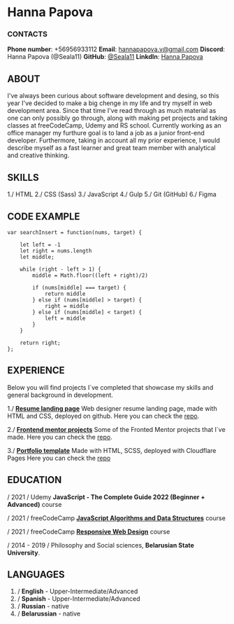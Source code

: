 # **Hanna Papova**

###  CONTACTS

**Phone number**: +56956933112
**Email**: hannapapova.v@gmail.com
**Discord**: Hanna Papova (@Seala11)
**GitHub**: [@Seala11](https://github.com/Seala11)
**LinkdIn**: [Hanna Papova](https://www.linkedin.com/in/hanna-papova-56a0776b/)

##  ABOUT

I've always been curious about software development and desing, so this year I've decided to make a big chenge in my life and try myself in web development area. Since that time I've read through as much material as one can only possibly go through, along with making pet projects and taking classes at freeCodeCamp, Udemy and RS school. Currently working as an office manager my furthure goal is to land a job as a junior front-end developer. Furthermore, taking in account all my prior experience,  I would describe myself as a fast learner and great team member with analytical and creative thinking. 

##  SKILLS

1./ HTML
2./ CSS (Sass)
3./ JavaScript
4./ Gulp
5./ Git (GitHub)
6./ Figma 

##  CODE EXAMPLE

```
var searchInsert = function(nums, target) {
    
    let left = -1
    let right = nums.length 
    let middle; 
    
    while (right - left > 1) {
        middle = Math.floor((left + right)/2)
        
        if (nums[middle] === target) {
            return middle
        } else if (nums[middle] > target) {
            right = middle
        } else if (nums[middle] < target) {
            left = middle
        }
    }

    return right;
};
  ```

## EXPERIENCE

Below you will find projects I`ve completed that showcase my skills and general background in development.

1./ **[Resume landing page](#https://slovoo.github.io/resume/ "view the project")** 
Web designer resume landing page, made with HTML and CSS, deployed on github.
Here you can check the [repo](https://github.com/Slovoo/resume "resume landing page repo").

2./ **[Frontend mentor projects](#https://frontend-mentor-challenges11.netlify.app/ "view the project")**
Some of the Fronted Mentor projects that I`ve made.
Here you can check the [repo](https://github.com/Seala11/Frontend-Mentor-Projects "fronted mentor repo").

3./ **[Portfolio template](#https://portfolio-template-seala.pages.dev/ "view the project")**
Made with HTML, SCSS, deployed with Cloudflare Pages
Here you can check the [repo](https://github.com/Seala11/Frontend-Mentor-Projects "portfolio repo") 


##  EDUCATION

/ 2021 / Udemy **JavaScript - The Complete Guide 2022 (Beginner + Advanced)** course

/ 2021 / freeCodeCamp **[JavaScript Algorithms and Data Structures](#https://www.freecodecamp.org/certification/seala/javascript-algorithms-and-data-structures "click to check the certificate")** course

/ 2021 / freeCodeCamp **[Responsive Web Design](#https://www.freecodecamp.org/certification/seala/responsive-web-design "click to check the certificate")** course

/ 2014 - 2019 / Philosophy and Social sciences, **Belarusian State University**.


##  LANGUAGES

1. / **English** - Upper-Intermediate/Advanced
2. / **Spanish** - Upper-Intermediate/Advanced
3. / **Russian** - native
4. / **Belarussian** - native